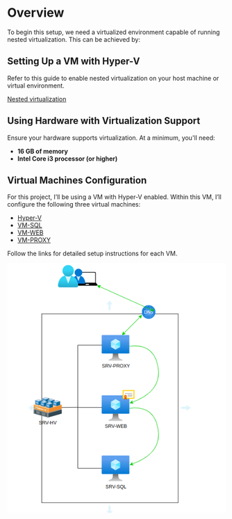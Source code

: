 # Overview

To begin this setup, we need a virtualized environment capable of running nested virtualization. This can be achieved by:

## Setting Up a VM with Hyper-V
Refer to this guide to enable nested virtualization on your host machine or virtual environment. 

[Nested virtualization](https://learn.microsoft.com/en-us/virtualization/hyper-v-on-windows/user-guide/nested-virtualization)

## Using Hardware with Virtualization Support
Ensure your hardware supports virtualization. At a minimum, you'll need:
- **16 GB of memory**  
- **Intel Core i3 processor (or higher)**

## Virtual Machines Configuration
For this project, I’ll be using a VM with Hyper-V enabled. Within this VM, I’ll configure the following three virtual machines:
- [Hyper-V](https://github.com/rafamellonh/AzureMigrate/blob/main/On-premises/01%20-%20Install-configure-hv.md)
- [VM-SQL](https://github.com/rafamellonh/AzureMigrate/blob/main/On-premises/02%20-%20install-vm-sql.md) 
- [VM-WEB](https://github.com/rafamellonh/AzureMigrate/blob/main/On-premises/03%20-%20install-vm-web.md) 
- [VM-PROXY](https://github.com/rafamellonh/AzureMigrate/blob/main/On-premises/04%20-%20install-vm-proxy.md) 

Follow the links for detailed setup instructions for each VM.


![Infra on-premises](img-on/local01.png)